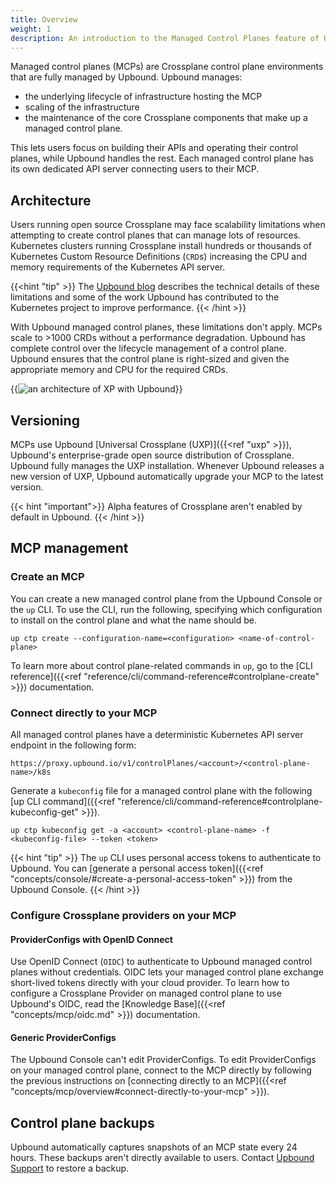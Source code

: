 ```yaml
---
title: Overview
weight: 1
description: An introduction to the Managed Control Planes feature of Upbound
---
```


Managed control planes (MCPs) are Crossplane control plane environments that are fully managed by Upbound. Upbound manages:

- the underlying lifecycle of infrastructure hosting the MCP
- scaling of the infrastructure
- the maintenance of the core Crossplane components that make up a managed control plane. 

This lets users focus on building their APIs and operating their control planes, while Upbound handles the rest. Each managed control plane has its own dedicated API server connecting users to their MCP.

## Architecture

Users running open source Crossplane may face scalability limitations when attempting to create control planes that can manage lots of resources. Kubernetes clusters running Crossplane install hundreds or thousands of Kubernetes Custom Resource Definitions (`CRD`s) increasing the CPU and memory requirements of the Kubernetes API server. 

{{<hint "tip" >}}
The [Upbound blog](https://blog.upbound.io/scaling-kubernetes-to-thousands-of-crds/) describes the technical details of these limitations and some of the work Upbound has contributed to the Kubernetes project to improve performance. 
{{< /hint >}}

With Upbound managed control planes, these limitations don't apply. MCPs scale to >1000 CRDs without a performance degradation. Upbound has complete control over the lifecycle management of a control plane. Upbound ensures that the control plane is right-sized and given the appropriate memory and CPU for the required CRDs. 

{{<img src="concepts/images/mcp-arch.png" alt="an architecture of XP with Upbound" size="large" quality="100" lightbox="true">}}

## Versioning

MCPs use Upbound [Universal Crossplane (UXP)]({{<ref "uxp" >}}), Upbound's enterprise-grade open source distribution of Crossplane. Upbound fully manages the UXP installation. Whenever Upbound releases a new version of UXP, Upbound automatically upgrade your MCP to the latest version.

{{< hint "important">}}
Alpha features of Crossplane aren't enabled by default in Upbound.
{{< /hint >}}

## MCP management

### Create an MCP

You can create a new managed control plane from the Upbound Console or the `up` CLI. To use the CLI, run the following, specifying which configuration to install on the control plane and what the name should be.

```shell 
up ctp create --configuration-name=<configuration> <name-of-control-plane>
```

To learn more about control plane-related commands in `up`, go to the [CLI reference]({{<ref "reference/cli/command-reference#controlplane-create" >}}) documentation.

### Connect directly to your MCP

All managed control planes have a deterministic Kubernetes API server endpoint
in the following form:

```
https://proxy.upbound.io/v1/controlPlanes/<account>/<control-plane-name>/k8s
```

Generate a `kubeconfig` file for a managed control plane
with the following [up CLI command]({{<ref "reference/cli/command-reference#controlplane-kubeconfig-get" >}}).

```shell
up ctp kubeconfig get -a <account> <control-plane-name> -f <kubeconfig-file> --token <token>
```

{{< hint "tip" >}}
The `up` CLI uses personal access tokens to authenticate to Upbound. You can [generate a personal access token]({{<ref "concepts/console/#create-a-personal-access-token" >}}) from the Upbound Console.
{{< /hint >}}

### Configure Crossplane providers on your MCP

#### ProviderConfigs with OpenID Connect

Use OpenID Connect (`OIDC`) to authenticate to Upbound managed control planes without credentials. OIDC lets your managed control plane exchange short-lived tokens directly with your cloud provider. To learn how to configure a Crossplane Provider on managed control plane to use Upbound's OIDC, read the [Knowledge Base]({{<ref "concepts/mcp/oidc.md" >}}) documentation.

#### Generic ProviderConfigs

The Upbound Console can't edit ProviderConfigs. To edit ProviderConfigs on your managed control plane, connect to the MCP directly by following the previous instructions on [connecting directly to an MCP]({{<ref "concepts/mcp/overview#connect-directly-to-your-mcp" >}}). 

## Control plane backups

Upbound automatically captures snapshots of an MCP state every 24 hours. These backups aren't directly available to users. Contact [Upbound Support](mailto:support@upbound.io) to restore a backup.
